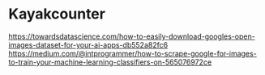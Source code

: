 # Kayakcounter
https://towardsdatascience.com/how-to-easily-download-googles-open-images-dataset-for-your-ai-apps-db552a82fc6
https://medium.com/@intprogrammer/how-to-scrape-google-for-images-to-train-your-machine-learning-classifiers-on-565076972ce
